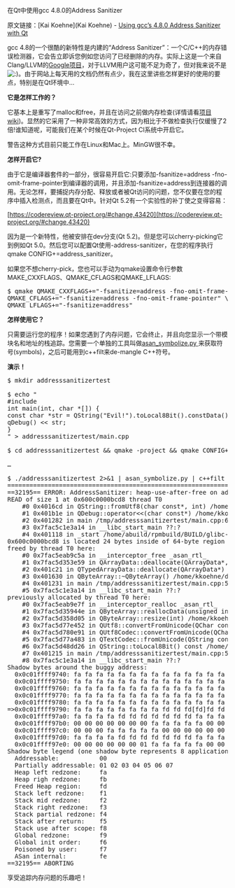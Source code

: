 在Qt中使用gcc 4.8.0的Address Sanitizer

原文链接：[Kai Koehne](Kai Koehne) - [Using gcc’s 4.8.0 Address Sanitizer with Qt](http://blog.qt.digia.com/blog/2013/04/17/using-gccs-4-8-0-address-sanitizer-with-qt/)

gcc 4.8的一个很酷的新特性是内建的“Address Sanitizer”：一个C/C++的内存错误检测器，它会告立即诉您例如您访问了已经删除的内存。实际上这是一个来自Clang/LLVM的[Google项目](http://code.google.com/p/address-sanitizer/wiki/AddressSanitizer)，对于LLVM用户这可能不足为奇了，但对我来说不是<img src='http://blog.qt.digia.com/wp-includes/images/smilies/icon_smile.gif' alt=':)' class='wp-smiley' />。由于网站上每天用的文档仍然有点少，我在这里讲些怎样更好的使用的要点，特别是在Qt环境中...

**它是怎样工作的？**

它基本上是重写了malloc和free，并且在访问之前做内存检查(详情请看[项目wiki](http://code.google.com/p/address-sanitizer/wiki/AddressSanitizerAlgorithm))。显然的它采用了一种非常高效的方式，因为相比于不做检查执行仅缓慢了2倍!谁知道呢，可能我们在某个时候在Qt-Project CI系统中开启它。

警告这种方式目前只能工作在Linux和Mac上。MinGW很不幸。

**怎样开启它?**

由于它是编译器套件的一部分，很容易开启它:只要添加-fsanitize=address -fno-omit-frame-pointer到编译器的调用，并且添加-fsanitize=address到连接器的调用。无论怎样，要捕捉内存分配、释放或者被Qt访问的问题，您不仅要在您的程序中插入检测点，而且要在Qt中。针对Qt 5.2有一个实验性的补丁使之变得容易：

[https://codereview.qt-project.org/#change,43420](https://codereview.qt-project.org/#change,43420)

因为是一个新特性，他被安排在dev分支(Qt 5.2)。但是您可以cherry-picking它到例如Qt 5.0。然后您可以配置Qt使用-address-sanitizer，在您的程序执行qmake CONFIG+=address_sanitizer。

如果您不想cherry-pick，您也可以手动为qmake设置命令行参数MAKE_CXXFLAGS、QMAKE_CFLAGS和QMAKE_LFLAGS:

<pre>
$ qmake QMAKE_CXXFLAGS+="-fsanitize=address -fno-omit-frame-pointer" \
QMAKE_CFLAGS+="-fsanitize=address -fno-omit-frame-pointer" \
QMAKE_LFLAGS+="-fsanitize=address"
</pre>

**怎样使用它？**

只需要运行您的程序！如果您遇到了内存问题，它会终止，并且向您显示一个带模块名和地址的栈追踪。您需要一个单独的工具叫做[asan_symbolize.py ](https://llvm.org/svn/llvm-project/compiler-rt/trunk/lib/asan/scripts/asan_symbolize.py)来获取符号(symbols)，之后可能用到c++filt来de-mangle C++符号。

**演示！**

<pre>
$ mkdir addresssanitizertest

$ echo "
#include <QDebug>
int main(int, char *[]) {
const char *str = QString("Evil!").toLocal8Bit().constData();
qDebug() << str;
}
" > addresssanitizertest/main.cpp

$ cd addresssanitizertest && qmake -project && qmake CONFIG+=address_sanitizer

…

$ ./addresssanitizertest 2>&1 | asan_symbolize.py | c++filt
=================================================================
==32195== ERROR: AddressSanitizer: heap-use-after-free on address 0x600c0000bcd8 at pc 0x4016ce bp 0x7fff7ccd86c0 sp 0x7fff7ccd86b8
READ of size 1 at 0x600c0000bcd8 thread T0
    #0 0x4016cd in QString::fromUtf8(char const*, int) /home/kkoehne/dev/qt/qt-5.1-gcc-4.8.0-64/qtbase/include/QtCore/../../../../qt-5.1/qtbase/src/corelib/tools/qstring.h:478
    #1 0x401b1e in QDebug::operator<<(char const*) /home/kkoehne/dev/qt/qt-5.1-gcc-4.8.0-64/qtbase/include/QtCore/../../../../qt-5.1/qtbase/src/corelib/io/qdebug.h:117
    #2 0x401282 in main /tmp/addresssanitizertest/main.cpp:6 (discriminator 1)
    #3 0x7fac5c1e3a14 in __libc_start_main ??:?
    #4 0x401118 in _start /home/abuild/rpmbuild/BUILD/glibc-2.17/csu/../sysdeps/x86_64/start.S:123
0x600c0000bcd8 is located 24 bytes inside of 64-byte region [0x600c0000bcc0,0x600c0000bd00)
freed by thread T0 here:
    #0 0x7fac5eab9c5a in __interceptor_free _asan_rtl_
    #1 0x7fac5d353e59 in QArrayData::deallocate(QArrayData*, unsigned long, unsigned long) /home/kkoehne/dev/qt/qt-5.1/qtbase/src/corelib/tools/qarraydata.cpp:125 (discriminator 2)
    #2 0x401c21 in QTypedArrayData::deallocate(QArrayData*) /home/kkoehne/dev/qt/qt-5.1-gcc-4.8.0-64/qtbase/include/QtCore/../../../../qt-5.1/qtbase/src/corelib/tools/qarraydata.h:230
    #3 0x401630 in QByteArray::~QByteArray() /home/kkoehne/dev/qt/qt-5.1-gcc-4.8.0-64/qtbase/include/QtCore/../../../../qt-5.1/qtbase/src/corelib/tools/qbytearray.h:396 (discriminator 1)
    #4 0x401231 in main /tmp/addresssanitizertest/main.cpp:5 (discriminator 1)
    #5 0x7fac5c1e3a14 in __libc_start_main ??:?
previously allocated by thread T0 here:
    #0 0x7fac5eab9e7f in __interceptor_realloc _asan_rtl_
    #1 0x7fac5d35944e in QByteArray::reallocData(unsigned int, QFlags) /home/kkoehne/dev/qt/qt-5.1/qtbase/src/corelib/tools/qbytearray.cpp:1472
    #2 0x7fac5d358d05 in QByteArray::resize(int) /home/kkoehne/dev/qt/qt-5.1/qtbase/src/corelib/tools/qbytearray.cpp:1431
    #3 0x7fac5d77e452 in QUtf8::convertFromUnicode(QChar const*, int, QTextCodec::ConverterState*) /home/kkoehne/dev/qt/qt-5.1/qtbase/src/corelib/codecs/qutfcodec.cpp:130
    #4 0x7fac5d780e91 in QUtf8Codec::convertFromUnicode(QChar const*, int, QTextCodec::ConverterState*) const /home/kkoehne/dev/qt/qt-5.1/qtbase/src/corelib/codecs/qutfcodec.cpp:507
    #5 0x7fac5d77a483 in QTextCodec::fromUnicode(QString const&) const /home/kkoehne/dev/qt/qt-5.1/qtbase/src/corelib/codecs/qtextcodec.cpp:807
    #6 0x7fac5d48dd26 in QString::toLocal8Bit() const /home/kkoehne/dev/qt/qt-5.1/qtbase/src/corelib/tools/qstring.cpp:4020
    #7 0x401215 in main /tmp/addresssanitizertest/main.cpp:5
    #8 0x7fac5c1e3a14 in __libc_start_main ??:?
Shadow bytes around the buggy address:
  0x0c01ffff9740: fa fa fa fa fa fa fa fa fa fa fa fa fa fa fa fa
  0x0c01ffff9750: fa fa fa fa fa fa fa fa fa fa fa fa fa fa fa fa
  0x0c01ffff9760: fa fa fa fa fa fa fa fa fa fa fa fa fa fa fa fa
  0x0c01ffff9770: fa fa fa fa fa fa fa fa fa fa fa fa fa fa fa fa
  0x0c01ffff9780: fa fa fa fa fa fa fa fa fa fa fa fa fa fa fa fa
=>0x0c01ffff9790: fa fa fa fa fa fa fa fa fd fd fd[fd]fd fd fd fd
  0x0c01ffff97a0: fa fa fa fa fd fd fd fd fd fd fd fa fa fa fa fa
  0x0c01ffff97b0: 00 00 00 00 00 00 00 fa fa fa fa fa 00 00 00 00
  0x0c01ffff97c0: 00 00 00 fa fa fa fa fa 00 00 00 00 00 00 00 fa
  0x0c01ffff97d0: fa fa fa fa fd fd fd fd fd fd fd fa fa fa fa fa
  0x0c01ffff97e0: 00 00 00 00 00 00 01 fa fa fa fa fa 00 00 00 00
Shadow byte legend (one shadow byte represents 8 application bytes):
  Addressable:           00
  Partially addressable: 01 02 03 04 05 06 07
  Heap left redzone:     fa
  Heap righ redzone:     fb
  Freed Heap region:     fd
  Stack left redzone:    f1
  Stack mid redzone:     f2
  Stack right redzone:   f3
  Stack partial redzone: f4
  Stack after return:    f5
  Stack use after scope: f8
  Global redzone:        f9
  Global init order:     f6
  Poisoned by user:      f7
  ASan internal:         fe
==32195== ABORTING
</pre>

享受追踪内存问题的乐趣吧！




